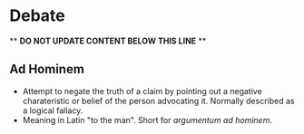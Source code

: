 Debate
======

** **DO NOT UPDATE CONTENT BELOW THIS LINE** **

Ad Hominem
----------

* Attempt to negate the truth of a claim by pointing out a negative charateristic or belief of the person advocating it. Normally described as a logical fallacy.
* Meaning in Latin "to the man". Short for _argumentum ad hominem_.

